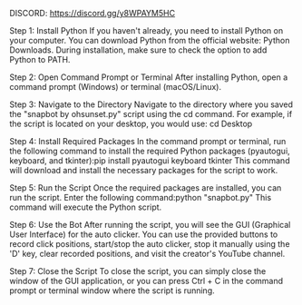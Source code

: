 DISCORD: https://discord.gg/y8WPAYM5HC

Step 1: Install Python
If you haven't already, you need to install Python on your computer. You can download Python from the official website: Python Downloads. During installation, make sure to check the option to add Python to PATH.

Step 2: Open Command Prompt or Terminal
After installing Python, open a command prompt (Windows) or terminal (macOS/Linux).

Step 3: Navigate to the Directory
Navigate to the directory where you saved the "snapbot by ohsunset.py" script using the cd command. For example, if the script is located on your desktop, you would use: cd Desktop

Step 4: Install Required Packages
In the command prompt or terminal, run the following command to install the required Python packages (pyautogui, keyboard, and tkinter):pip install pyautogui keyboard tkinter
This command will download and install the necessary packages for the script to work.

Step 5: Run the Script
Once the required packages are installed, you can run the script. Enter the following command:python "snapbot.py"
This command will execute the Python script.

Step 6: Use the Bot
After running the script, you will see the GUI (Graphical User Interface) for the auto clicker. You can use the provided buttons to record click positions, start/stop the auto clicker, stop it manually using the 'D' key, clear recorded positions, and visit the creator's YouTube channel.

Step 7: Close the Script
To close the script, you can simply close the window of the GUI application, or you can press Ctrl + C in the command prompt or terminal window where the script is running.

